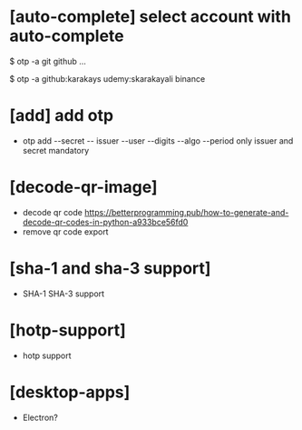 # [auto-complete] select account with auto-complete
$ otp -a git<Tab>
github ...

$ otp -a <Tab>
github:karakays
udemy:skarakayali
binance

# [add] add otp
- otp add --secret -- issuer --user --digits --algo --period
only issuer and secret mandatory

# [decode-qr-image]
* decode qr code
  https://betterprogramming.pub/how-to-generate-and-decode-qr-codes-in-python-a933bce56fd0
* remove qr code export
  
# [sha-1 and sha-3 support]
* SHA-1 SHA-3 support

# [hotp-support]
* hotp support

# [desktop-apps]
* Electron?
